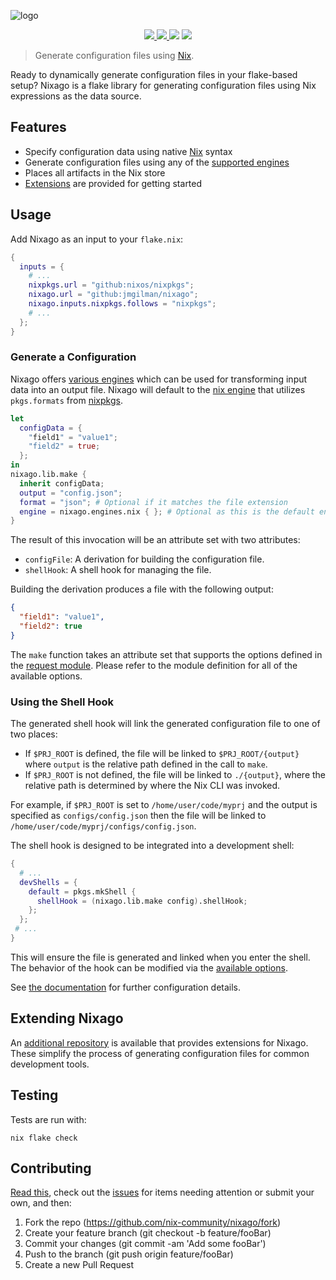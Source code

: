 ![logo](logo.svg)

<p align="center">
    <a href="https://github.com/nix-community/nixago/actions/workflows/ci.yml">
        <img src="https://img.shields.io/github/workflow/status/nix-community/nixago/CI?label=CI"/>
    </a>
    <a href="https://nix-community.github.io/nixago">
        <img src="https://img.shields.io/github/workflow/status/nix-community/nixago/CI?label=Docs"/>
    </a>
    <img src="https://img.shields.io/github/license/nix-community/nixago"/>
    <a href="https://builtwithnix.org">
        <img src="https://img.shields.io/badge/-Built%20with%20Nix-green">
    </a>
</p>

> Generate configuration files using [Nix][1].

Ready to dynamically generate configuration files in your flake-based setup?
Nixago is a flake library for generating configuration files using Nix
expressions as the data source.

## Features

- Specify configuration data using native [Nix][1] syntax
- Generate configuration files using any of the [supported engines][2]
- Places all artifacts in the Nix store
- [Extensions][3] are provided for getting started

## Usage

Add Nixago as an input to your `flake.nix`:

```nix
{
  inputs = {
    # ...
    nixpkgs.url = "github:nixos/nixpkgs";
    nixago.url = "github:jmgilman/nixago";
    nixago.inputs.nixpkgs.follows = "nixpkgs";
    # ...
  };
}
```

### Generate a Configuration

Nixago offers [various engines][2] which can be used for transforming input data
into an output file. Nixago will default to the [nix engine][4] that utilizes
`pkgs.formats` from [nixpkgs][5].

```nix
let
  configData = {
    "field1" = "value1";
    "field2" = true;
  };
in
nixago.lib.make {
  inherit configData;
  output = "config.json";
  format = "json"; # Optional if it matches the file extension
  engine = nixago.engines.nix { }; # Optional as this is the default engine
}
```

The result of this invocation will be an attribute set with two attributes:

- `configFile`: A derivation for building the configuration file.
- `shellHook`: A shell hook for managing the file.

Building the derivation produces a file with the following output:

```json
{
  "field1": "value1",
  "field2": true
}
```

The `make` function takes an attribute set that supports the options defined in
the [request module][6]. Please refer to the module definition for all of the
available options.

### Using the Shell Hook

The generated shell hook will link the generated configuration file to one of
two places:

- If `$PRJ_ROOT` is defined, the file will be linked to `$PRJ_ROOT/{output}`
  where `output` is the relative path defined in the call to `make`.
- If `$PRJ_ROOT` is not defined, the file will be linked to `./{output}`, where
  the relative path is determined by where the Nix CLI was invoked.

For example, if `$PRJ_ROOT` is set to `/home/user/code/myprj` and the output is
specified as `configs/config.json` then the file will be linked to
`/home/user/code/myprj/configs/config.json`.

The shell hook is designed to be integrated into a development shell:

```nix
{
  # ...
  devShells = {
    default = pkgs.mkShell {
      shellHook = (nixago.lib.make config).shellHook;
    };
  };
 # ...
}
```

This will ensure the file is generated and linked when you enter the shell. The
behavior of the hook can be modified via the [available options][7].

See [the documentation][8] for further configuration details.

## Extending Nixago

An [additional repository][9] is available that provides extensions for Nixago.
These simplify the process of generating configuration files for common
development tools.

## Testing

Tests are run with:

```shell
nix flake check
```

## Contributing

[Read this][10], check out the [issues][11] for items needing attention or
submit your own, and then:

1. Fork the repo (<https://github.com/nix-community/nixago/fork>)
2. Create your feature branch (git checkout -b feature/fooBar)
3. Commit your changes (git commit -am 'Add some fooBar')
4. Push to the branch (git push origin feature/fooBar)
5. Create a new Pull Request

[1]: https://nixos.org/
[2]: https://nix-community.github.io/nixago/engines/index.html
[3]: https://github.com/nix-community/nixago-extensions
[4]: https://nix-community.github.io/nixago/engines/nix.html
[5]: https://github.com/NixOS/nixpkgs/blob/master/pkgs/pkgs-lib/formats.nix
[6]: https://github.com/nix-community/nixago/blob/master/modules/request.nix
[7]: https://github.com/nix-community/nixago/blob/master/modules/request.nix#L8
[8]: https://nix-community.github.io/nixago/introduction.html
[9]: https://github.com/nix-community/nixago-extensions
[10]: https://nix-community.github.io/nixago/contributing
[11]: https://github.com/nix-community/nixago/issues
